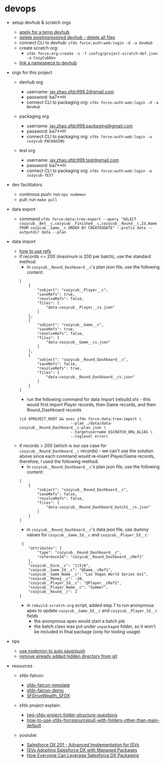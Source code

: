 # devops

* setup devhub & scratch orgs
    * [apply for a temp devhub](https://developer.salesforce.com/promotions/orgs/dx-signup)
    * [delete existing/expired devhub - delete all files](https://salesforce.stackexchange.com/questions/181780/removing-old-hub-org-or-non-scratch-org-from-salesforce-dx-org-list)
    * connect CLI to devhub: `sfdx force:auth:web:login -d -a DevHub`
    * create scratch org:
        * `sfdx force:org:create -s -f config/project-scratch-def.json -a CozyCubDev`
    * [link a namespece to devhub](https://developer.salesforce.com/docs/atlas.en-us.sfdx_dev.meta/sfdx_dev/sfdx_dev_reg_namespace.htm)

* orgs for this project
    * devhub org
        * username: jay.zhao.sfdc999.2@gmail.com
        * password: ba7**H
        * connect CLI to packaging org: `sfdx force:auth:web:login -d -a DevHub`

    * packaging org
        * username: jay.zhao.sfdc999.packaging@gmail.com
        * password: ba7**H
        * connect CLI to packaging org: `sfdx force:auth:web:login -a cozycub-PACKAGING`

    * test org
        * username: jay.zhao.sfdc999.test@gmail.com
        * password: ba7**H
        * connect CLI to packaging org: `sfdx force:auth:web:login -a cozycub-TEST`

* dev facilitators
    * continous push: run `npx nodemon`
    * pull: run `make pull` 

* data export
    * command 
    `sfdx force:data:tree:export --query "SELECT cozycub__Bet__c,cozycub__Finished__c,cozycub__Round__c,Id,Name FROM cozycub__Game__c ORDER BY CREATEDDATE" --prefix data --outputdir data --plan`

* data import
    * [how to use refs](https://www.linkedin.com/pulse/salesforce-dx-export-data-jean-noel-casassus/)
    * if records <= 200 (maximum is 200 per batch), use the standard method:
        * in `cozycub__Round_Dashboard__c`'s plan json file, use the following content:
        ```
        [
            {
                "sobject": "cozycub__Player__c",
                "saveRefs": true,
                "resolveRefs": false,
                "files": [
                    "data-cozycub__Player__cs.json"
                ]
            },
            {
                "sobject": "cozycub__Game__c",
                "saveRefs": true,
                "resolveRefs": false,
                "files": [
                    "data-cozycub__Game__cs.json"
                ]
            },
            {
                "sobject": "cozycub__Round_Dashboard__c",
                "saveRefs": false,
                "resolveRefs": true,
                "files": [
                    "data-cozycub__Round_Dashboard__cs.json"
                ]
            }
        ]
        ```
        * run the following command for data import (rebuild.sh) - this would first import Player records, then Game records, and then Round_Dashboard records
        ```
        (cd $PROJECT_ROOT && exec sfdx force:data:tree:import \
                               --plan ./data/data-cozycub__Round_Dashboard__c-plan.json \
                               --targetusername $SCRATCH_ORG_ALIAS \
                               --loglevel error)
        ``` 
    * if records > 200 (which is our use case for `cozycub__Round_Dashboard__c` records) - we can't use the solution above since each command would re-insert Player/Game records, therefore, I used the following method:
        * in `cozycub__Round_Dashboard__c`'s plan json file, use the following content:
        ```
        [
            {
                "sobject": "cozycub__Round_Dashboard__c",
                "saveRefs": false,
                "resolveRefs": false,
                "files": [
                    "data-cozycub__Round_Dashboard_batch1__cs.json"
                ]
            }
        ]
        ```
        * in `cozycub__Round_Dashboard__c`'s data json file, use dummy values for `cozycub__Game_Id__c` and `cozycub__Player_Id__c`:
        ```
         {
            "attributes": {
                "type": "cozycub__Round_Dashboard__c",
                "referenceId": "cozycub__Round_Dashboard__cRef1"
            },
            "cozycub__Dice__c": "1|5|6",
            "cozycub__Game_Id__c": "@Game__cRef1",
            "cozycub__Game_Name__c": "Las Vegas World Series Gx1",
            "cozycub__Money__c": -20,
            "cozycub__Player_Id__c": "@Player__cRef2",
            "cozycub__Player_Name__c": "Summer",
            "cozycub__Round__c": 1
        }
        ```
        * in `rebuild-scratch-org` script, added step 7 to run anonymous apex to update `cozycub__Game_Id__c` and `cozycub__Player_Id__c` fields
            * the anonymous apex would start a batch job 
            * the batch class was put under `unpackaged` folder, so it won't be included in final package (only for testing usage)
        

* tips
    * [use nodemon to auto save/push](https://ntotten.com/2018/01/17/using-nodemon-to-autopush-sfdx-project-changes/)
    * [remove already added hidden directory from git](https://stackoverflow.com/questions/35026376/git-to-ignore-a-hidden-directory-in-the-local-repo)

* resources
    * sfdx-falcon:
        * [sfdx-falcon-template](https://github.com/sfdx-isv/sfdx-falcon-template)
        * [sfdx-falcon-demo](https://github.com/sfdx-isv/sfdx-falcon-demo)
        * [SFDriveWealth_SFDX](https://github.com/jrattanpal/SFDriveWealth_SFDX)

    * sfdx project explain:
        * [two-sfdx-project-folder-structure-questions](https://salesforce.stackexchange.com/questions/204998/two-sfdx-project-folder-structure-questions)
        * [how-to-use-sfdx-forcesourcepull-with-folders-other-than-main-default](https://salesforce.stackexchange.com/questions/206847/how-to-use-sfdx-forcesourcepull-with-folders-other-than-main-default-where)

    * youtube:
        * [Salesforce DX 201 - Advanced Implementation for ISVs](https://www.youtube.com/watch?v=xLjY-j5pf6c)
        * [ISVs Adopting Salesforce DX with Managed Packages](https://www.youtube.com/watch?v=lTTbymAAtAg)
        * [How Everyone Can Leverage Salesforce DX Packaging](https://www.youtube.com/watch?v=Prlurg2ORnU)